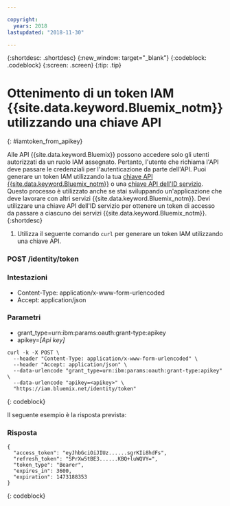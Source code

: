 ```yaml
---

copyright:
  years: 2018
lastupdated: "2018-11-30"

---
```



{:shortdesc: .shortdesc}
{:new_window: target="_blank"}
{:codeblock: .codeblock}
{:screen: .screen}
{:tip: .tip}

# Ottenimento di un token IAM {{site.data.keyword.Bluemix_notm}} utilizzando una chiave API
{: #iamtoken_from_apikey}

Alle API {{site.data.keyword.Bluemix}} possono accedere solo gli utenti autorizzati da un ruolo IAM assegnato. Pertanto, l'utente che richiama l'API deve passare le credenziali per l'autenticazione da parte dell'API. Puoi generare un token IAM utilizzando la tua [chiave API {{site.data.keyword.Bluemix_notm}}](/docs/iam/userid_keys.html#userapikey) o una [chiave API dell'ID servizio](/docs/iam/serviceid_keys.html#serviceidapikeys). Questo processo è utilizzato anche se stai sviluppando un'applicazione che deve lavorare con altri servizi {{site.data.keyword.Bluemix_notm}}. Devi utilizzare una chiave API dell'ID servizio per ottenere un token di accesso da passare a ciascuno dei servizi {{site.data.keyword.Bluemix_notm}}.
{:shortdesc}

1. Utilizza il seguente comando `curl` per generare un token IAM utilizzando una chiave API.

### POST /identity/token

### Intestazioni
  - Content-Type: application/x-www-form-urlencoded
  - Accept: application/json

### Parametri
  - grant_type=urn:ibm:params:oauth:grant-type:apikey
  - apikey=*[Api key]*

```
curl -k -X POST \
  --header "Content-Type: application/x-www-form-urlencoded" \
  --header "Accept: application/json" \
  --data-urlencode "grant_type=urn:ibm:params:oauth:grant-type:apikey" \
  --data-urlencode "apikey=<apikey>" \
  "https://iam.bluemix.net/identity/token"
```
{: codeblock}

Il seguente esempio è la risposta prevista:

### Risposta

```
{
  "access_token": "eyJhbGciOiJIUz......sgrKIi8hdFs",
  "refresh_token": "SPrXw5tBE3......KBQ+luWQVY=",
  "token_type": "Bearer",
  "expires_in": 3600,
  "expiration": 1473188353
}
```
{: codeblock}
